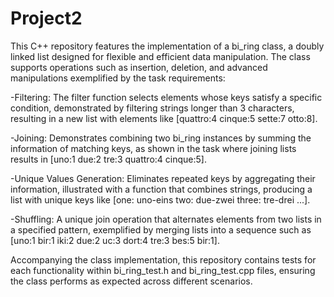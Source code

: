 # Project2

This C++ repository features the implementation of a bi_ring class, a doubly linked list designed for flexible and efficient data manipulation. The class supports operations such as insertion, deletion, and advanced manipulations exemplified by the task requirements:

-Filtering: The filter function selects elements whose keys satisfy a specific condition, demonstrated by filtering strings longer than 3 characters, resulting in a new list with elements like [quattro:4 cinque:5 sette:7 otto:8].

-Joining: Demonstrates combining two bi_ring instances by summing the information of matching keys, as shown in the task where joining lists results in [uno:1 due:2 tre:3 quattro:4 cinque:5].

-Unique Values Generation: Eliminates repeated keys by aggregating their information, illustrated with a function that combines strings, producing a list with unique keys like [one: uno-eins two: due-zwei three: tre-drei ...].

-Shuffling: A unique join operation that alternates elements from two lists in a specified pattern, exemplified by merging lists into a sequence such as [uno:1 bir:1 iki:2 due:2 uc:3 dort:4 tre:3 bes:5 bir:1].

Accompanying the class implementation, this repository contains tests for each functionality within bi_ring_test.h and bi_ring_test.cpp files, ensuring the class performs as expected across different scenarios.
